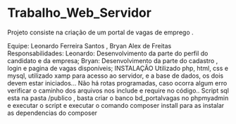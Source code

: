 # Trabalho_Web_Servidor
Projeto consiste na criação de um portal de vagas de emprego .

Equipe: Leonardo Ferreira Santos , Bryan Alex de Freitas
Responsabilidades: 
Leonardo: Desenvolvimento da parte do perfil do candidato e da empresa;
Bryan: Desenvolvimento da parte do cadastro , login e pagina de vagas disponíveis;
INSTALAÇÃO
Utilizado php, html, css e mysql, utilizado xamp para acesso ao servidor, e a base de dados, os dois devem estar iniciados...
 Não há rotas programadas, caso ocorra algum erro verificar o caminho dos arquivos nos include e require no código..
 Script sql esta na pasta /publico , basta criar o banco bd_portalvagas no phpmyadmin e executar o script e executar o comando composer install para as instalar as dependencias do composer



